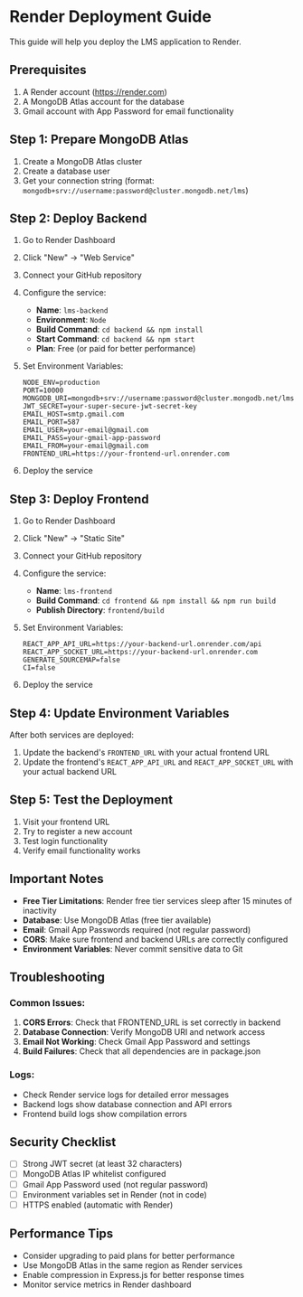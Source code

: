 # Render Deployment Guide

This guide will help you deploy the LMS application to Render.

## Prerequisites

1. A Render account (https://render.com)
2. A MongoDB Atlas account for the database
3. Gmail account with App Password for email functionality

## Step 1: Prepare MongoDB Atlas

1. Create a MongoDB Atlas cluster
2. Create a database user
3. Get your connection string (format: `mongodb+srv://username:password@cluster.mongodb.net/lms`)

## Step 2: Deploy Backend

1. Go to Render Dashboard
2. Click "New" → "Web Service"
3. Connect your GitHub repository
4. Configure the service:
   - **Name**: `lms-backend`
   - **Environment**: `Node`
   - **Build Command**: `cd backend && npm install`
   - **Start Command**: `cd backend && npm start`
   - **Plan**: Free (or paid for better performance)

5. Set Environment Variables:
   ```
   NODE_ENV=production
   PORT=10000
   MONGODB_URI=mongodb+srv://username:password@cluster.mongodb.net/lms
   JWT_SECRET=your-super-secure-jwt-secret-key
   EMAIL_HOST=smtp.gmail.com
   EMAIL_PORT=587
   EMAIL_USER=your-email@gmail.com
   EMAIL_PASS=your-gmail-app-password
   EMAIL_FROM=your-email@gmail.com
   FRONTEND_URL=https://your-frontend-url.onrender.com
   ```

6. Deploy the service

## Step 3: Deploy Frontend

1. Go to Render Dashboard
2. Click "New" → "Static Site"
3. Connect your GitHub repository
4. Configure the service:
   - **Name**: `lms-frontend`
   - **Build Command**: `cd frontend && npm install && npm run build`
   - **Publish Directory**: `frontend/build`

5. Set Environment Variables:
   ```
   REACT_APP_API_URL=https://your-backend-url.onrender.com/api
   REACT_APP_SOCKET_URL=https://your-backend-url.onrender.com
   GENERATE_SOURCEMAP=false
   CI=false
   ```

6. Deploy the service

## Step 4: Update Environment Variables

After both services are deployed:

1. Update the backend's `FRONTEND_URL` with your actual frontend URL
2. Update the frontend's `REACT_APP_API_URL` and `REACT_APP_SOCKET_URL` with your actual backend URL

## Step 5: Test the Deployment

1. Visit your frontend URL
2. Try to register a new account
3. Test login functionality
4. Verify email functionality works

## Important Notes

- **Free Tier Limitations**: Render free tier services sleep after 15 minutes of inactivity
- **Database**: Use MongoDB Atlas (free tier available)
- **Email**: Gmail App Passwords required (not regular password)
- **CORS**: Make sure frontend and backend URLs are correctly configured
- **Environment Variables**: Never commit sensitive data to Git

## Troubleshooting

### Common Issues:

1. **CORS Errors**: Check that FRONTEND_URL is set correctly in backend
2. **Database Connection**: Verify MongoDB URI and network access
3. **Email Not Working**: Check Gmail App Password and settings
4. **Build Failures**: Check that all dependencies are in package.json

### Logs:

- Check Render service logs for detailed error messages
- Backend logs show database connection and API errors
- Frontend build logs show compilation errors

## Security Checklist

- [ ] Strong JWT secret (at least 32 characters)
- [ ] MongoDB Atlas IP whitelist configured
- [ ] Gmail App Password used (not regular password)
- [ ] Environment variables set in Render (not in code)
- [ ] HTTPS enabled (automatic with Render)

## Performance Tips

- Consider upgrading to paid plans for better performance
- Use MongoDB Atlas in the same region as Render services
- Enable compression in Express.js for better response times
- Monitor service metrics in Render dashboard
